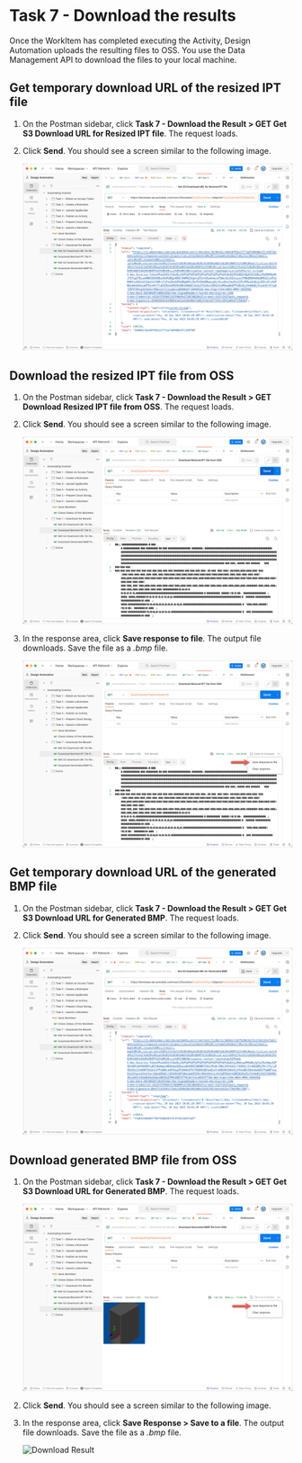 # Task 7 - Download the results

Once the WorkItem has completed executing the Activity, Design Automation uploads the resulting files to OSS. You use the Data Management API to download the files to your local machine.


## Get temporary download URL of the resized IPT file

1. On the Postman sidebar, click **Task 7 - Download the Result > GET Get S3 Download URL for Resized IPT file**. The request loads.

2. Click **Send**. You should see a screen similar to the following image.

    ![Download Result](../images/task7-download_step_1.png "Download Result")

## Download the resized IPT file from OSS

1. On the Postman sidebar, click **Task 7 - Download the Result > GET Download Resized IPT file from OSS**. The request loads.

2. Click **Send**. You should see a screen similar to the following image.

    ![Download Result](../images/task7-download_step_2.png "Download Result")

3. In the response area, click **Save response to file**. The output file downloads. Save the file as a *.bmp* file.

    ![Save Result](../images/task7-download_step_2b.png "Save Result")

## Get temporary download URL of the generated BMP file

1. On the Postman sidebar, click **Task 7 - Download the Result > GET Get S3 Download URL for Generated BMP**. The request loads.

2. Click **Send**. You should see a screen similar to the following image.

    ![Download Result](../images/task7-download_step_3.png "Download Result")


## Download generated BMP file from OSS

1. On the Postman sidebar, click **Task 7 - Download the Result > GET Get S3 Download URL for Generated BMP**. The request loads.

    ![Download Result](../images/task7-download_step_4.png "Download Result")

2. Click **Send**. You should see a screen similar to the following image.

3. In the response area, click **Save Response > Save to a file**. The output file downloads. Save the file as a *.bmp* file.

    ![Download Result](../images/task7-download_step_5.png "Download Result")
